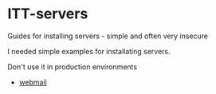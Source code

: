 # ITT-servers
Guides for installing servers - simple and often very insecure 

I needed simple examples for installating servers.

  Don't use it in production environments


- [webmail](webmail/)
